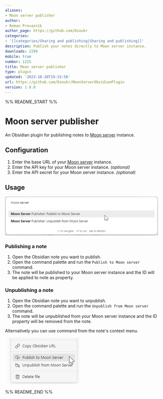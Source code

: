 ```yaml
---
aliases:
- Moon server publisher
author:
- Roman Provazník
author_page: https://github.com/Dzoukr
categories:
- '[[categories/Sharing and publishing|Sharing and publishing]]'
description: Publish your notes directly to Moon server instance.
downloads: 2299
mobile: true
number: 1225
title: Moon server publisher
type: plugin
updated: '2023-10-20T19:33:50'
url: https://github.com/Dzoukr/MoonServerObsidianPlugin
version: 1.0.0
---
```


%% README_START %%

# Moon server publisher

An Obsidian plugin for publishing notes to [Moon server](https://github.com/Dzoukr/MoonServerSpecification) instance.

## Configuration

1. Enter the base URL of your [Moon server](https://github.com/Dzoukr/MoonServerSpecification) instance.
2. Enter the API key for your Moon server instance. _(optional)_ 
3. Enter the API secret for your Moon server instance. _(optional)_ 

## Usage

![](https://raw.githubusercontent.com/Dzoukr/MoonServerObsidianPlugin/HEAD/docs/command.png)

### Publishing a note
1. Open the Obsidian note you want to publish. 
2. Open the command palette and run the `Publish to Moon server` command.
3. The note will be published to your Moon server instance and the ID will be applied to note as property. 

### Unpublishing a note
1. Open the Obsidian note you want to unpublish.
2. Open the command palette and run the `Unpublish from Moon server` command.
3. The note will be unpublished from your Moon server instance and the ID property will be removed from the note.

Alternatively you can use command from the note's context menu.

![](https://raw.githubusercontent.com/Dzoukr/MoonServerObsidianPlugin/HEAD/docs/menu.png)


%% README_END %%